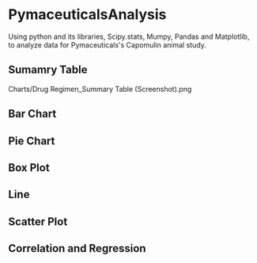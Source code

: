 # PymaceuticalsAnalysis
Using python and its libraries, Scipy.stats, Mumpy, Pandas and Matplotlib, to analyze data for Pymaceuticals's Capomulin animal study.

## Sumamry Table
Charts/Drug Regimen_Summary Table (Screenshot).png

## Bar Chart

## Pie Chart

## Box Plot

## Line 

## Scatter Plot

## Correlation and Regression
